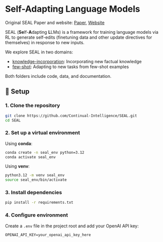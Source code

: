 # Self-Adapting Language Models

Original SEAL Paper and website: [Paper](https://arxiv.org/abs/2506.10943), [Website](https://jyopari.github.io/posts/seal)



SEAL (**Se**lf-**A**dapting **L**LMs) is a framework for training language models via RL to generate self-edits (finetuning data and other update directives for themselves) in response to new inputs. 

We explore SEAL in two domains:
- [knowledge-incorporation](knowledge-incorporation): Incorporating new factual knowledge
- [few-shot](few-shot): Adapting to new tasks from few-shot examples

Both folders include code, data, and documentation.

## 🔧 Setup

### 1. Clone the repository

```bash
git clone https://github.com/Continual-Intelligence/SEAL.git
cd SEAL
```

### 2. Set up a virtual environment

Using **conda**:

```bash
conda create -n seal_env python=3.12
conda activate seal_env
```

Using **venv**:

```bash
python3.12 -m venv seal_env
source seal_env/bin/activate
```

### 3. Install dependencies

```bash
pip install -r requirements.txt
```

### 4. Configure environment

Create a `.env` file in the project root and add your OpenAI API key:

```env
OPENAI_API_KEY=your_openai_api_key_here
```
